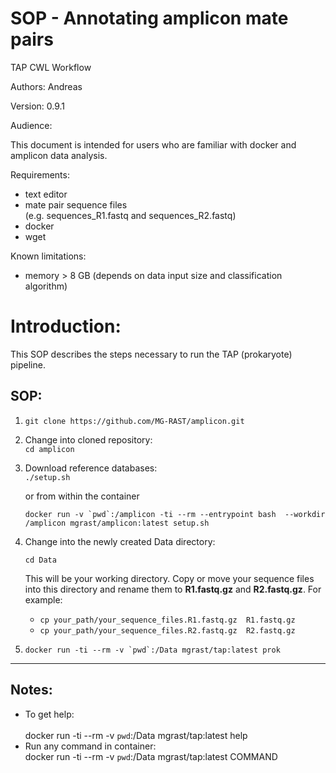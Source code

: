 # SOP - Annotating amplicon mate pairs

TAP CWL Workflow


<span class="c9">Authors</span><span class="c0">: Andreas</span>

<span class="c0"></span>

<span class="c9">Version</span><span class="c0">: 0.9.1</span>

<span class="c0"></span>

<span class="c9">Audience</span><span class="c0">:</span>

<span>This document is intended for users who are familiar with docker and amplicon data analysis.</span>

<span class="c0"></span>

<span class="c9">Requirements</span><span class="c0">:</span>

*   <span class="c0">text editor</span>
*   <span>mate pair sequence files    
    (e.g.</span> <span class="c8">sequences_R1.fastq</span><span> and</span> <span class="c8">sequences_R2.fastq</span><span class="c0">)</span>
*   <span class="c0">docker</span>
*   <span class="c0">wget</span>

<span class="c0"></span>

<span class="c9">Known limitations</span><span>:</span><span class="c0"> </span>

*   <span class="c0">memory > 8 GB (depends on data input size and classification algorithm)</span>

# Introduction:

<span class="c0">This SOP describes the steps necessary to run the TAP (prokaryote) pipeline.</span>

## SOP:

1.  `git clone https://github.com/MG-RAST/amplicon.git`
2.  <span>Change into cloned repository:  
    </span><span class="c3">`cd amplicon`  
    </span>
3.  <span>Download reference databases:  
    </span><span class="c10">`./setup.sh`  

    </span><span>or from within the container</span><span class="c3">  

    ```docker run -v `pwd`:/amplicon -ti --rm --entrypoint bash  --workdir /amplicon mgrast/amplicon:latest setup.sh```</span>



4.  Change into the newly created Data directory:  

    ```cd Data```
    
    This will be your working directory. Copy or move your sequence files into this directory and rename them to **R1.fastq.gz** and **R2.fastq.gz**. For example:

    -  `cp your_path/your_sequence_files.R1.fastq.gz  R1.fastq.gz`
    -  `cp your_path/your_sequence_files.R2.fastq.gz  R2.fastq.gz`  


5.  ```docker run -ti --rm -v `pwd`:/Data mgrast/tap:latest prok```



* * *


## Notes:



*   <span>To get help:  
    </span><span class="c3">  
    docker run -ti --rm -v `pwd`:/Data mgrast/tap:latest help  
    </span>
*   <span>Run any command in container:  
    </span><span class="c10">docker run -ti --rm -v `pwd`:/Data mgrast/tap:latest</span> <span class="c1 c18">COMMAND</span>

